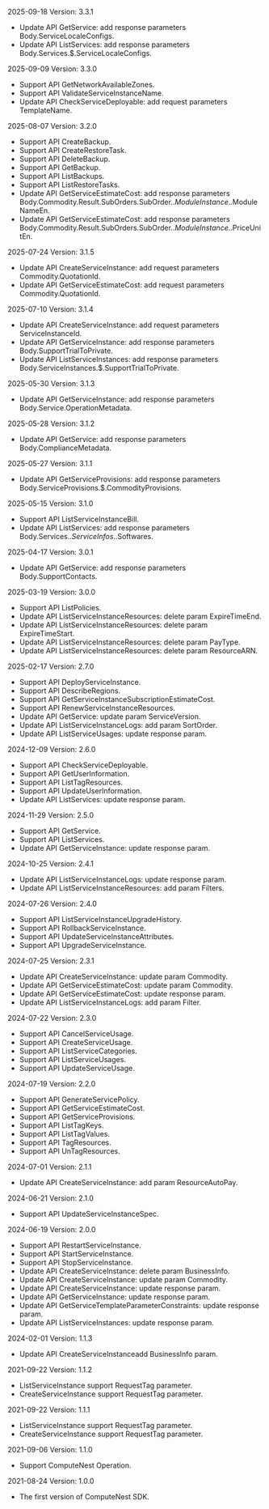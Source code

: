 2025-09-18 Version: 3.3.1
- Update API GetService: add response parameters Body.ServiceLocaleConfigs.
- Update API ListServices: add response parameters Body.Services.$.ServiceLocaleConfigs.


2025-09-09 Version: 3.3.0
- Support API GetNetworkAvailableZones.
- Support API ValidateServiceInstanceName.
- Update API CheckServiceDeployable: add request parameters TemplateName.


2025-08-07 Version: 3.2.0
- Support API CreateBackup.
- Support API CreateRestoreTask.
- Support API DeleteBackup.
- Support API GetBackup.
- Support API ListBackups.
- Support API ListRestoreTasks.
- Update API GetServiceEstimateCost: add response parameters Body.Commodity.Result.SubOrders.SubOrder.$.ModuleInstance.$.ModuleNameEn.
- Update API GetServiceEstimateCost: add response parameters Body.Commodity.Result.SubOrders.SubOrder.$.ModuleInstance.$.PriceUnitEn.


2025-07-24 Version: 3.1.5
- Update API CreateServiceInstance: add request parameters Commodity.QuotationId.
- Update API GetServiceEstimateCost: add request parameters Commodity.QuotationId.


2025-07-10 Version: 3.1.4
- Update API CreateServiceInstance: add request parameters ServiceInstanceId.
- Update API GetServiceInstance: add response parameters Body.SupportTrialToPrivate.
- Update API ListServiceInstances: add response parameters Body.ServiceInstances.$.SupportTrialToPrivate.


2025-05-30 Version: 3.1.3
- Update API GetServiceInstance: add response parameters Body.Service.OperationMetadata.


2025-05-28 Version: 3.1.2
- Update API GetService: add response parameters Body.ComplianceMetadata.


2025-05-27 Version: 3.1.1
- Update API GetServiceProvisions: add response parameters Body.ServiceProvisions.$.CommodityProvisions.


2025-05-15 Version: 3.1.0
- Support API ListServiceInstanceBill.
- Update API ListServices: add response parameters Body.Services.$.ServiceInfos.$.Softwares.


2025-04-17 Version: 3.0.1
- Update API GetService: add response parameters Body.SupportContacts.


2025-03-19 Version: 3.0.0
- Support API ListPolicies.
- Update API ListServiceInstanceResources: delete param ExpireTimeEnd.
- Update API ListServiceInstanceResources: delete param ExpireTimeStart.
- Update API ListServiceInstanceResources: delete param PayType.
- Update API ListServiceInstanceResources: delete param ResourceARN.


2025-02-17 Version: 2.7.0
- Support API DeployServiceInstance.
- Support API DescribeRegions.
- Support API GetServiceInstanceSubscriptionEstimateCost.
- Support API RenewServiceInstanceResources.
- Update API GetService: update param ServiceVersion.
- Update API ListServiceInstanceLogs: add param SortOrder.
- Update API ListServiceUsages: update response param.


2024-12-09 Version: 2.6.0
- Support API CheckServiceDeployable.
- Support API GetUserInformation.
- Support API ListTagResources.
- Support API UpdateUserInformation.
- Update API ListServices: update response param.


2024-11-29 Version: 2.5.0
- Support API GetService.
- Support API ListServices.
- Update API GetServiceInstance: update response param.


2024-10-25 Version: 2.4.1
- Update API ListServiceInstanceLogs: update response param.
- Update API ListServiceInstanceResources: add param Filters.


2024-07-26 Version: 2.4.0
- Support API ListServiceInstanceUpgradeHistory.
- Support API RollbackServiceInstance.
- Support API UpdateServiceInstanceAttributes.
- Support API UpgradeServiceInstance.


2024-07-25 Version: 2.3.1
- Update API CreateServiceInstance: update param Commodity.
- Update API GetServiceEstimateCost: update param Commodity.
- Update API GetServiceEstimateCost: update response param.
- Update API ListServiceInstanceLogs: add param Filter.


2024-07-22 Version: 2.3.0
- Support API CancelServiceUsage.
- Support API CreateServiceUsage.
- Support API ListServiceCategories.
- Support API ListServiceUsages.
- Support API UpdateServiceUsage.


2024-07-19 Version: 2.2.0
- Support API GenerateServicePolicy.
- Support API GetServiceEstimateCost.
- Support API GetServiceProvisions.
- Support API ListTagKeys.
- Support API ListTagValues.
- Support API TagResources.
- Support API UnTagResources.


2024-07-01 Version: 2.1.1
- Update API CreateServiceInstance: add param ResourceAutoPay.


2024-06-21 Version: 2.1.0
- Support API UpdateServiceInstanceSpec.


2024-06-19 Version: 2.0.0
- Support API RestartServiceInstance.
- Support API StartServiceInstance.
- Support API StopServiceInstance.
- Update API CreateServiceInstance: delete param BusinessInfo.
- Update API CreateServiceInstance: update param Commodity.
- Update API CreateServiceInstance: update response param.
- Update API GetServiceInstance: update response param.
- Update API GetServiceTemplateParameterConstraints: update response param.
- Update API ListServiceInstances: update response param.


2024-02-01 Version: 1.1.3
- Update API CreateServiceInstanceadd BusinessInfo param.


2021-09-22 Version: 1.1.2
- ListServiceInstance support RequestTag parameter.
- CreateServiceInstance support RequestTag parameter.

2021-09-22 Version: 1.1.1
- ListServiceInstance support RequestTag parameter.
- CreateServiceInstance support RequestTag parameter.

2021-09-06 Version: 1.1.0
- Support ComputeNest Operation.

2021-08-24 Version: 1.0.0
- The first version of ComputeNest SDK.

